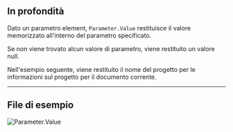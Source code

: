 ## In profondità
Dato un parametro element, `Parameter.Value` restituisce il valore memorizzato all'interno del parametro specificato.

Se non viene trovato alcun valore di parametro, viene restituito un valore null.

Nell'esempio seguente, viene restituito il nome del progetto per le informazioni sul progetto per il documento corrente.

___
## File di esempio

![Parameter.Value](./Revit.Elements.Parameter.Value_img.jpg)
